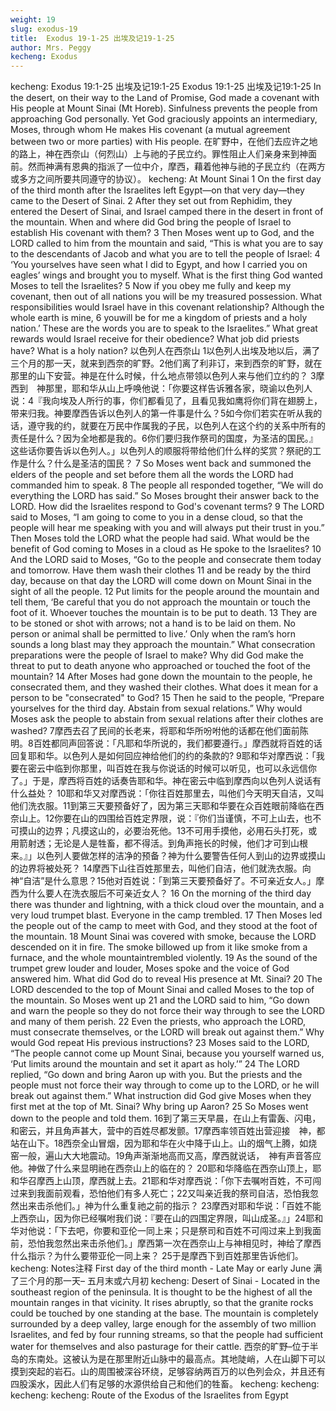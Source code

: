 ```yaml
---
weight: 19
slug: exodus-19
title:  Exodus 19-1-25 出埃及记19-1-25
author: Mrs. Peggy
kecheng: Exodus
---
```

kecheng: Exodus 19:1-25 出埃及记19:1-25
Exodus 19:1-25
出埃及记19:1-25
            In the desert, on their way to the Land of Promise, God made a covenant with His people at Mount Sinai (Mt Horeb). Sinfulness prevents the people from approaching God personally. Yet God graciously appoints an intermediary, Moses, through whom He makes His covenant (a mutual agreement between two or more parties) with His people.
在旷野中，在他们去应许之地的路上，神在西奈山（何烈山）上与祂的子民立约。罪性阻止人们亲身来到神面前。然而神满有恩典的指派了一位中介，摩西，藉着他神与祂的子民立约（在两方或多方之间所要共同遵守的协议）。
kecheng: At Mount Sinai
    1 On the first day of the third month after the Israelites left Egypt—on that very day—they came to the Desert of Sinai. 2 After they set out from Rephidim, they entered the Desert of Sinai, and Israel camped there in the desert in front of the mountain. When and where did God bring the people of Israel to establish His covenant with them?
   3 Then Moses went up to God, and the LORD called to him from the mountain and said, “This is what you are to say to the descendants of Jacob and what you are to tell the people of Israel: 4 ‘You yourselves have seen what I did to Egypt, and how I carried you on eagles’ wings and brought you to myself. What is the first thing God wanted Moses to tell the Israelites? 5 Now if you obey me fully and keep my covenant, then out of all nations you will be my treasured possession. What responsibilities would Israel have in this covenant relationship? Although the whole earth is mine, 6 youwill be for me a kingdom of priests and a holy nation.’ These are the words you are to speak to the Israelites.” What great rewards would Israel receive for their obedience? What job did priests have? What is a holy nation?
以色列人在西奈山
1以色列人出埃及地以后，满了三个月的那一天，就来到西奈的旷野。2他们离了利非订，来到西奈的旷野，就在那里的山下安营。神是在什么时候，什么地点带领以色列人来与他们立约的？
3摩西到　神那里，耶和华从山上呼唤他说：「你要这样告诉雅各家，晓谕以色列人说：4『我向埃及人所行的事，你们都看见了，且看见我如鹰将你们背在翅膀上，带来归我。神要摩西告诉以色列人的第一件事是什么？5如今你们若实在听从我的话，遵守我的约，就要在万民中作属我的子民，以色列人在这个约的关系中所有的责任是什么？因为全地都是我的。6你们要归我作祭司的国度，为圣洁的国民。』这些话你要告诉以色列人。」以色列人的顺服将带给他们什么样的奖赏？祭祀的工作是什么？什么是圣洁的国民？
7 So Moses went back and summoned the elders of the people and set before them all the words the LORD had commanded him to speak. 8 The people all responded together, “We will do everything the LORD has said.” So Moses brought their answer back to the LORD. How did the Israelites respond to God's covenant terms?
   9 The LORD said to Moses, “I am going to come to you in a dense cloud, so that the people will hear me speaking with you and will always put their trust in you.” Then Moses told the LORD what the people had said. What would be the benefit of God coming to Moses in a cloud as He spoke to the Israelites?
   10 And the LORD said to Moses, “Go to the people and consecrate them today and tomorrow. Have them wash their clothes 11 and be ready by the third day, because on that day the LORD will come down on Mount Sinai in the sight of all the people. 12 Put limits for the people around the mountain and tell them, ‘Be careful that you do not approach the mountain or touch the foot of it. Whoever touches the mountain is to be put to death. 13 They are to be stoned or shot with arrows; not a hand is to be laid on them. No person or animal shall be permitted to live.’ Only when the ram’s horn sounds a long blast may they approach the mountain.” What consecration preparations were the people of Israel to make? Why did God make the threat to put to death anyone who approached or touched the foot of the mountain?
   14 After Moses had gone down the mountain to the people, he consecrated them, and they washed their clothes. What does it mean for a person to be "consecrated" to God? 15 Then he said to the people, “Prepare yourselves for the third day. Abstain from sexual relations.” Why would Moses ask the people to abstain from sexual relations after their clothes are washed?
7摩西去召了民间的长老来，将耶和华所吩咐他的话都在他们面前陈明。8百姓都同声回答说：「凡耶和华所说的，我们都要遵行。」摩西就将百姓的话回复耶和华。以色列人是如何回应神给他们的约的条款的?
9耶和华对摩西说：「我要在密云中临到你那里，叫百姓在我与你说话的时候可以听见，也可以永远信你了。」于是，摩西将百姓的话奏告耶和华。神在密云中临到摩西向以色列人说话有什么益处？
10耶和华又对摩西说：「你往百姓那里去，叫他们今天明天自洁，又叫他们洗衣服。11到第三天要预备好了，因为第三天耶和华要在众百姓眼前降临在西奈山上。12你要在山的四围给百姓定界限，说：『你们当谨慎，不可上山去，也不可摸山的边界；凡摸这山的，必要治死他。13不可用手摸他，必用石头打死，或用箭射透；无论是人是牲畜，都不得活。到角声拖长的时候，他们才可到山根来。』」以色列人要做怎样的洁净的预备？神为什么要警告任何人到山的边界或摸山的边界将被处死？
14摩西下山往百姓那里去，叫他们自洁，他们就洗衣服。向神“自洁”是什么意思？15他对百姓说：「到第三天要预备好了。不可亲近女人。」摩西为什么要人在洗衣服后不可亲近女人？
16 On the morning of the third day there was thunder and lightning, with a thick cloud over the mountain, and a very loud trumpet blast. Everyone in the camp trembled. 17 Then Moses led the people out of the camp to meet with God, and they stood at the foot of the mountain. 18 Mount Sinai was covered with smoke, because the LORD descended on it in fire. The smoke billowed up from it like smoke from a furnace, and the whole mountaintrembled violently. 19 As the sound of the trumpet grew louder and louder, Moses spoke and the voice of God answered him. What did God do to reveal His presence at Mt. Sinai?
   20 The LORD descended to the top of Mount Sinai and called Moses to the top of the mountain. So Moses went up 21 and the LORD said to him, “Go down and warn the people so they do not force their way through to see the LORD and many of them perish. 22 Even the priests, who approach the LORD, must consecrate themselves, or the LORD will break out against them.” Why would God repeat His previous instructions?
   23 Moses said to the LORD, “The people cannot come up Mount Sinai, because you yourself warned us, ‘Put limits around the mountain and set it apart as holy.’”
   24 The LORD replied, “Go down and bring Aaron up with you. But the priests and the people must not force their way through to come up to the LORD, or he will break out against them.” What instruction did God give Moses when they first met at the top of Mt. Sinai? Why bring up Aaron?
25 So Moses went down to the people and told them.
16到了第三天早晨，在山上有雷轰、闪电，和密云，并且角声甚大，营中的百姓尽都发颤。17摩西率领百姓出营迎接　神，都站在山下。18西奈全山冒烟，因为耶和华在火中降于山上。山的烟气上腾，如烧窑一般，遍山大大地震动。19角声渐渐地高而又高，摩西就说话，　神有声音答应他。神做了什么来显明祂在西奈山上的临在的？
20耶和华降临在西奈山顶上，耶和华召摩西上山顶，摩西就上去。21耶和华对摩西说：「你下去嘱咐百姓，不可闯过来到我面前观看，恐怕他们有多人死亡；22又叫亲近我的祭司自洁，恐怕我忽然出来击杀他们。」神为什么重复祂之前的指示？
23摩西对耶和华说：「百姓不能上西奈山，因为你已经嘱咐我们说：『要在山的四围定界限，叫山成圣。』」24耶和华对他说：「下去吧，你要和亚伦一同上来；只是祭司和百姓不可闯过来上到我面前，恐怕我忽然出来击杀他们。」摩西第一次在西奈山上与神相见时，神给了摩西什么指示？为什么要带亚伦一同上来？
25于是摩西下到百姓那里告诉他们。
kecheng: Notes注释
First day of the third month - Late May or early June
满了三个月的那一天– 五月末或六月初
kecheng: Desert of Sinai - Located in the southeast region of the peninsula. It is thought to be the highest of all the mountain ranges in that vicinity. It rises abruptly, so that the granite rocks could be touched by one standing at the base. The mountain is completely surrounded by a deep valley, large enough for the assembly of two million Israelites, and fed by four running streams, so that the people had sufficient water for themselves and also pasturage for their cattle.
西奈的旷野–位于半岛的东南处。这被认为是在那里附近山脉中的最高点。其地陡峭，人在山脚下可以摸到突起的岩石。山的周围被深谷环绕，足够容纳两百万的以色列会众，并且还有四股溪水，因此人们有足够的水源供给自己和他们的牲畜。
kecheng: kecheng: kecheng: kecheng: Route of the Exodus of the Israelites from Egypt
